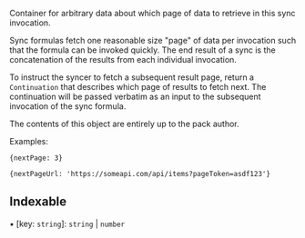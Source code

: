 Container for arbitrary data about which page of data to retrieve in this sync invocation.

Sync formulas fetch one reasonable size "page" of data per invocation such that the formula
can be invoked quickly. The end result of a sync is the concatenation of the results from
each individual invocation.

To instruct the syncer to fetch a subsequent result page, return a `Continuation` that
describes which page of results to fetch next. The continuation will be passed verbatim
as an input to the subsequent invocation of the sync formula.

The contents of this object are entirely up to the pack author.

Examples:

```
{nextPage: 3}
```

```
{nextPageUrl: 'https://someapi.com/api/items?pageToken=asdf123'}
```

## Indexable

▪ [key: `string`]: `string` \| `number`
